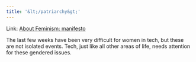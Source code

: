 ```yaml
---
title: '&lt;/patriarchy&gt;'
---
```


Link: [About Feminism: manifesto](http://aboutfeminism.me/)

The last few weeks have been very difficult for women in tech, but these are not isolated events. Tech, just
like all other areas of life, needs attention for these gendered issues.

